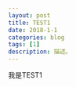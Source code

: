 ```yaml
---
layout: post
title: TEST1
date: 2018-1-1
categories: blog
tags: [1]
description: 描述。
---
```



我是TEST1
